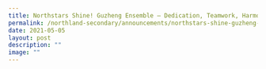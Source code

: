 ```yaml
---
title: Northstars Shine! Guzheng Ensemble – Dedication, Teamwork, Harmony
permalink: /northland-secondary/announcements/northstars-shine-guzheng-ensemble-dedication-teamwork-harmony/
date: 2021-05-05
layout: post
description: ""
image: ""
---
```

